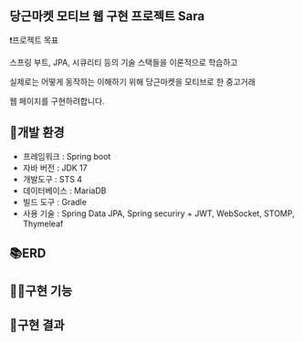 ## 당근마켓 모티브 웹 구현 프로젝트 Sara
❗프로젝트 목표
  <p>스프링 부트, JPA, 시큐리티 등의 기술 스택들을 이론적으로 학습하고
  <p>실제로는 어떻게 동작하는 이해하기 위해 당근마켓을 모티브로 한 중고거래 
  <p>웹 페이지를 구현하려합니다. 
     
## 📖개발 환경 
  - 프레임워크 : Spring boot
  - 자바 버전 : JDK 17
  - 개발도구 : STS 4
  - 데이터베이스 : MariaDB
  - 빌드 도구 : Gradle
  - 사용 기술 : Spring Data JPA, Spring securiry + JWT, WebSocket, STOMP, Thymeleaf 
## 📚ERD 

## 👨‍💻구현 기능

## 🎯구현 결과
 
